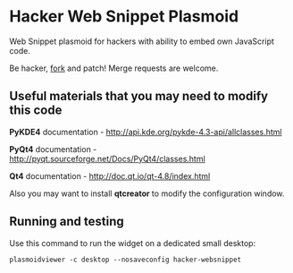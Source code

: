 # Hacker Web Snippet Plasmoid
Web Snippet plasmoid for hackers with ability to embed own JavaScript code.

Be hacker, [fork](https://github.com/artemrizhov/plasmoid-hacker-websnippet) and patch!
Merge requests are welcome.

## Useful materials that you may need to modify this code

**PyKDE4** documentation - http://api.kde.org/pykde-4.3-api/allclasses.html

**PyQt4** documentation - http://pyqt.sourceforge.net/Docs/PyQt4/classes.html

**Qt4** documentation - http://doc.qt.io/qt-4.8/index.html

Also you may want to install **qtcreator** to modify the configuration window.

## Running and testing

Use this command to run the widget on a dedicated small desktop:

    plasmoidviewer -c desktop --nosaveconfig hacker-websnippet
